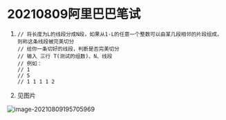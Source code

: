 # 20210809阿里巴巴笔试

1. ```
   // 将长度为L的线段分成N段，如果从1-L的任意一个整数可以由某几段相邻的片段组成，则称这条线段被完美切分
   // 给你一条切好的线段，判断是否完美切分
   // 输入 三行 T(测试的组数)、N、线段
   // 例如：
   // 1
   // 5
   // 1 1 1 1 2
   ```



2. 见图片

![image-20210809195705969](C:\Users\王盛\AppData\Roaming\Typora\typora-user-images\image-20210809195705969.png)